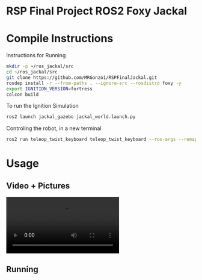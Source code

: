 # RSP Final Project ROS2 Foxy Jackal

# Compile Instructions

Instructions for Running

```bash
mkdir -p ~/ros_jackal/src
cd ~/ros_jackal/src
git clone https://github.com/MRGonzo1/RSPFinalJackal.git
rosdep install -r --from-paths . --ignore-src --rosdistro foxy -y
export IGNITION_VERSION=fortress
colcon build
```

To run the Ignition Simulation

```bash
ros2 launch jackal_gazebo jackal_world.launch.py
```
Controling the robot, in a new terminal

```bash
ros2 run teleop_twist_keyboard teleop_twist_keyboard --ros-args --remap /cmd_vel:=/diff_drive_base_controller/cmd_vel_unstamped
```

# Usage

## Video + Pictures

![](Videos/Demo1-2023-05-16_19.35.04.mp4)

## Running



